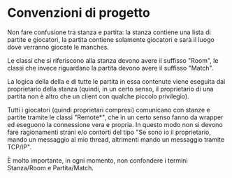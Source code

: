 Convenzioni di progetto
=====
Non fare confusione tra stanza e partita: la stanza contiene una lista di
partite e giocatori, la partita contiene solamente giocatori e sarà il luogo
dove verranno giocate le manches.

Le classi che si riferiscono alla stanza devono avere il suffisso "Room",
le classi che invece riguardano la partita devono avere il suffisso "Match".

La logica della della e di tutte le partita in essa contenute viene eseguita
dal proprietario della stanza (quindi, in un certo senso, il proprietario
di una partita non è altro che un client con qualche piccolo privilegio).

Tutti i giocatori (quindi proprietari compresi) comunicano con stanze e partite
tramite le classi "Remote*", che in un certo senso fanno da wrapper ed eseguono
la connessione vera e propria. In questo modo non si devono fare ragionamenti
strani e/o contorti del tipo "Se sono io il proprietario, mando un messaggio
al mio thread, altrimenti mando un messaggio tramite TCP/IP".

È molto importante, in ogni momento, non confondere i termini Stanza/Room e
Partita/Match.
